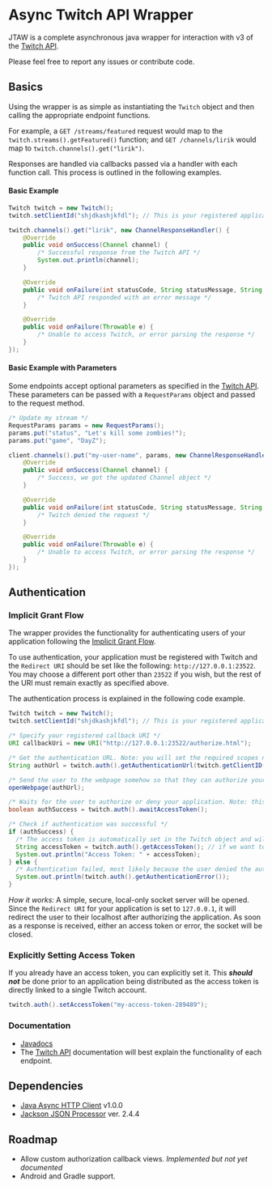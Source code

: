# Async Twitch API Wrapper
JTAW is a complete asynchronous java wrapper for interaction with v3 of the [Twitch API](https://github.com/justintv/Twitch-API).

Please feel free to report any issues or contribute code.

## Basics

Using the wrapper is as simple as instantiating the `Twitch` object and then calling the appropriate endpoint functions.

For example, a `GET /streams/featured` request would map to the `twitch.streams().getFeatured()` function; and `GET /channels/lirik` would map to `twitch.channels().get("lirik")`.

Responses are handled via callbacks passed via a handler with each function call. This process is outlined in the following examples.

#### Basic Example

```java
Twitch twitch = new Twitch();
twitch.setClientId("shjdkashjkfdl"); // This is your registered application's client ID

twitch.channels().get("lirik", new ChannelResponseHandler() {
    @Override
    public void onSuccess(Channel channel) {
        /* Successful response from the Twitch API */
        System.out.println(channel);
    }

    @Override
    public void onFailure(int statusCode, String statusMessage, String errorMessage) {
        /* Twitch API responded with an error message */
    }

    @Override
    public void onFailure(Throwable e) {
        /* Unable to access Twitch, or error parsing the response */
    }
});
```

#### Basic Example with Parameters

Some endpoints accept optional parameters as specified in the [Twitch API](https://github.com/justintv/Twitch-API). These parameters can be passed with a `RequestParams` object and passed to the request method.

```java
/* Update my stream */
RequestParams params = new RequestParams();
params.put("status", "Let's kill some zombies!");
params.put("game", "DayZ");

client.channels().put("my-user-name", params, new ChannelResponseHandler() {
    @Override
    public void onSuccess(Channel channel) {
        /* Success, we got the updated Channel object */
    }

    @Override
    public void onFailure(int statusCode, String statusMessage, String errorMessage) {
        /* Twitch denied the request */
    }

    @Override
    public void onFailure(Throwable e) {
        /* Unable to access Twitch, or error parsing the response */
    }
});
```

## Authentication

### Implicit Grant Flow

The wrapper provides the functionality for authenticating users of your application following the [Implicit Grant Flow](https://github.com/justintv/Twitch-API/blob/master/authentication.md#implicit-grant-flow). 

To use authentication, your application must be registered with Twitch and the `Redirect URI` should be set like the following:
`http://127.0.0.1:23522`. You may choose a different port other than `23522` if you wish, but the rest of the URI must remain exactly as specified above.

The authentication process is explained in the following code example.

```java
Twitch twitch = new Twitch();
twitch.setClientId("shjdkashjkfdl"); // This is your registered application's client ID

/* Specify your registered callback URI */
URI callbackUri = new URI("http://127.0.0.1:23522/authorize.html");

/* Get the authentication URL. Note: you will set the required scopes needed here. */
String authUrl = twitch.auth().getAuthenticationUrl(twitch.getClientID(), callbackUri, Scopes.USER_READ, Scopes.CHANNEL_READ);

/* Send the user to the webpage somehow so that they can authorize your application */
openWebpage(authUrl);

/* Waits for the user to authorize or deny your application. Note: this function will block until a response is received! */
boolean authSuccess = twitch.auth().awaitAccessToken();

/* Check if authentication was successful */
if (authSuccess) {
  /* The access token is automatically set in the Twitch object and will be sent with all further API requests! */
  String accessToken = twitch.auth().getAccessToken(); // if we want to explicitly get it for some reason
  System.out.println("Access Token: " + accessToken);
} else {
  /* Authentication failed, most likely because the user denied the authorization request */
  System.out.println(twitch.auth().getAuthenticationError());
}
```

_How it works:_ A simple, secure, local-only socket server will be opened. Since the `Redirect URI` for your application is set to `127.0.0.1`, it will redirect the user to their localhost after authorizing the application. As soon as a response is received, either an access token or error, the socket will be closed.

### Explicitly Setting Access Token

If you already have an access token, you can explicitly set it. This _**should not**_ be done prior to an application being distributed as the access token is directly linked to a single Twitch account.

```java
twitch.auth().setAccessToken("my-access-token-289489");
```

### Documentation
* [Javadocs](https://mb3364.github.io/Java-Twitch-Api-Wrapper/)
* The [Twitch API](https://github.com/justintv/Twitch-API) documentation will best explain the functionality of each endpoint. 

## Dependencies

* [Java Async HTTP Client](https://github.com/mb3364/java-async-http/releases/tag/v1.0.0) v1.0.0
* [Jackson JSON Processor](http://wiki.fasterxml.com/JacksonHome) ver. 2.4.4

## Roadmap

* Allow custom authorization callback views. _Implemented but not yet documented_
* Android and Gradle support.

